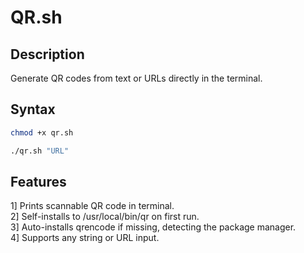 # QR.sh

## Description

Generate QR codes from text or URLs directly in the terminal.

## Syntax

```bash
chmod +x qr.sh

./qr.sh "URL"
```

## Features

1] Prints scannable QR code in terminal.<br/>
2] Self-installs to /usr/local/bin/qr on first run.<br/>
3] Auto-installs qrencode if missing, detecting the package manager.<br/>
4] Supports any string or URL input.<br/>
<br/>
